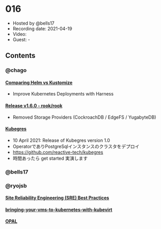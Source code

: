 # 016

- Hosted by @bells17
- Recording date: 2021-04-19
- Video:
- Guest: -

## Contents

### @chago

#### [Comparing Helm vs Kustomize](https://harness.io/blog/devops/helm-vs-kustomize/)
- Improve Kubernetes Deployments with Harness
#### [Release v1.6.0 - rook/rook](https://github.com/rook/rook/releases/tag/v1.6.0)
- Removed Storage Providers (CockroachDB / EdgeFS / YugabyteDB)
#### [Kubegres](https://www.kubegres.io/)
- 10 April 2021: Release of Kubegres version 1.0
- OperatorでありPostgreSqlインスタンスのクラスタをデプロイ
- https://github.com/reactive-tech/kubegres
- 時間あったら get started 実演します

### @bells17

### @ryojsb
#### [Site Reliability Engineering (SRE) Best Practices](https://www.infracloud.io/blogs/sre-best-practices/?utm_medium=email&_hsmi=120543736&_hsenc=p2ANqtz--h-hPB_wtSbD8y40TdFLHbjdCzOpNQEC28zt4IJVMOCyKxTpde4gyS6S_aOxr7X0Fos1fwjjSTec2xF-SWX-ULULURDw&utm_content=120543736&utm_source=hs_email)

#### [bringing-your-vms-to-kubernetes-with-kubevirt](https://www.kubermatic.com/blog/bringing-your-vms-to-kubernetes-with-kubevirt/?utm_medium=email&_hsmi=120543736&_hsenc=p2ANqtz-_GN-jKoIDP9ilwiNjr-3Vf0LZSNkf3s1gshQWdENvC-wZ246eVySE7kxeApsHvf8O5tENc963ThDNvKd4jMXvd3R3nZA&utm_content=120543736&utm_source=hs_email)

#### [OPAL](https://github.com/authorizon/opal)
